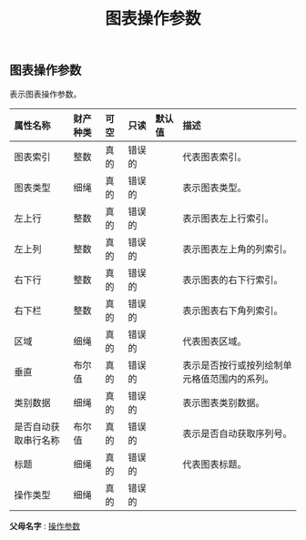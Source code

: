 ﻿---
title: 图表操作参数
second_title: Aspose.Cells Cloud Documen
type: docs
url: /zh/specification/model/chartoperateparameter/
description: Aspose.Cells 云模型规范：ChartOperateParameter。轻松处理 Excel 和其他电子表格文档，具有打开、生成、编辑、拆分、合并、比较和转换等功能
kwords: Excel, Office, 电子表格, Cloud REST API, 图表操作参数
weight: 50
---
## **图表操作参数**

表示图表操作参数。

|属性名称|财产种类|可空|只读|默认值|描述|
|:- |:- |:- |:- |:- |:- |
|图表索引|整数|真的|错误的||代表图表索引。|
|图表类型|细绳|真的|错误的||表示图表类型。|
|左上行|整数|真的|错误的||表示图表左上行索引。|
|左上列|整数|真的|错误的||表示图表左上角的列索引。|
|右下行|整数|真的|错误的||表示图表的右下行索引。|
|右下栏|整数|真的|错误的||表示图表右下角列索引。|
|区域|细绳|真的|错误的||代表图表区域。|
|垂直|布尔值|真的|错误的||表示是否按行或按列绘制单元格值范围内的系列。|
|类别数据|细绳|真的|错误的||表示图表类别数据。|
|是否自动获取串行名称|布尔值|真的|错误的||表示是否自动获取序列号。|
|标题|细绳|真的|错误的||代表图表标题。|
|操作类型|细绳|真的|错误的|||

**父母名字** : [操作参数](/specification/model/operateparameter)

